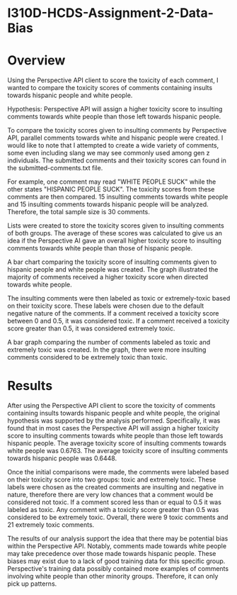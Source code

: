 # I310D-HCDS-Assignment-2-Data-Bias

# Overview 
Using the Perspective API client to score the toxicity of each comment, I wanted to compare the toxicity scores of comments containing insults towards hispanic people and white people. 

Hypothesis: Perspective API will assign a higher toxicity score to insulting comments towards white people than those left towards hispanic people.

To compare the toxicity scores given to insulting comments by Perspective API, parallel comments towards white and hispanic people were created. I would like to note that I attempted to create a wide variety of comments, some even including slang we may see commonly used among gen z individuals. The submitted comments and their toxicity scores can found in the submitted-comments.txt file. 

For example, one comment may read "WHITE PEOPLE SUCK" while the other states "HISPANIC PEOPLE SUCK". The toxicity scores from these comments are then compared. 15 insulting comments towards white people and 15 insulting comments towards hispanic people will be analyzed. Therefore, the total sample size is 30 comments. 

Lists were created to store the toxicity scores given to insulting comments of both groups. The average of these scores was calculated to give us an idea if the Perspective AI gave an overall higher toxicity score to insulting comments towards white people than those of hispanic people. 

A bar chart comparing the toxicity score of insulting comments given to hispanic people and white people was created. The graph illustrated the majority of comments received a higher toxicity score when directed towards white people.

The insulting comments were then labeled as toxic or extremely-toxic based on their toxicity score. These labels were chosen due to the default negative nature of the comments. If a comment received a toxicity score between 0 and 0.5, it was considered toxic. If a comment received a toxicity score greater than 0.5, it was considered extremely toxic. 

A bar graph comparing the number of comments labeled as toxic and extremely toxic was created. In the graph, there were more insulting comments considered to be extremely toxic than toxic. 

# Results
After using the Perspective API client to score the toxicity of comments containing insults towards hispanic people and white people, the original hypothesis was supported by the analysis performed. Specifically, it was found that in most cases the Perspective API will assign a higher toxicity score to insulting comments towards white people than those left towards hispanic people. The average toxicity score of insulting comments towards white people was 0.6763. The average toxicity score of insulting comments towards hispanic people was 0.6448. 

Once the initial comparisons were made, the comments were labeled based on their toxicity score into two groups: toxic and extremely toxic. These labels were chosen as the created comments are insulting and negative in nature, therefore there are very low chances that a comment would be considered not toxic. If a comment scored less than or equal to 0.5 it was labeled as toxic. Any comment with a toxicity score greater than 0.5 was considered to be extremely toxic. Overall, there were 9 toxic comments and 21 extremely toxic comments. 

The results of our analysis support the idea that there may be potential bias within the Perspective API. Notably, comments made towards white people may take precedence over those made towards hispanic people. These biases may exist due to a lack of good training data for this specific group. Perspective's training data possibly contained more examples of comments involving white people than other minority groups. Therefore, it can only pick up patterns.
